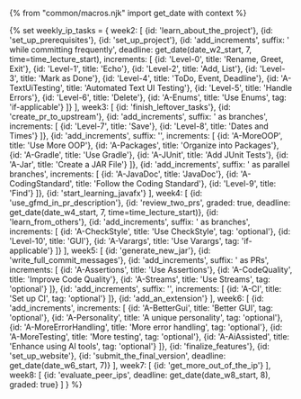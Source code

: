 {% from "common/macros.njk" import get_date with context %}

{% set weekly_ip_tasks = {
week2: [
  {id: 'learn_about_the_project'},
  {id: 'set_up_prerequisites'},
  {id: 'set_up_project'},
  {id: 'add_increments', suffix: ' while committing frequently', deadline: get_date(date_w2_start, 7, time=time_lecture_start), increments: [
    {id: 'Level-0', title: 'Rename, Greet, Exit'},
    {id: 'Level-1', title: 'Echo'},
    {id: 'Level-2', title: 'Add, List'},
    {id: 'Level-3', title: 'Mark as Done'},
    {id: 'Level-4', title: 'ToDo, Event, Deadline'},
    {id: 'A-TextUiTesting', title: 'Automated Text UI Testing'},
    {id: 'Level-5', title: 'Handle Errors'},
    {id: 'Level-6', title: 'Delete'},
    {id: 'A-Enums', title: 'Use Enums', tag: 'if-applicable'}
  ]}
],
week3: [
  {id: 'finish_leftover_tasks'},
  {id: 'create_pr_to_upstream'},
  {id: 'add_increments', suffix: ' as branches', increments:  [
    {id: 'Level-7', title: 'Save'},
    {id: 'Level-8', title: 'Dates and Times'}
  ]},
  {id: 'add_increments', suffix: '', increments:  [
    {id: 'A-MoreOOP', title: 'Use More OOP'},
    {id: 'A-Packages', title: 'Organize into Packages'},
    {id: 'A-Gradle', title: 'Use Gradle'},
    {id: 'A-JUnit', title: 'Add JUnit Tests'},
    {id: 'A-Jar', title: 'Create a JAR File'}
  ]},
  {id: 'add_increments', suffix: ' as parallel branches', increments:  [
    {id: 'A-JavaDoc', title: 'JavaDoc'},
    {id: 'A-CodingStandard', title: 'Follow the Coding Standard'},
    {id: 'Level-9', title: 'Find'}
  ]},
  {id: 'start_learning_javafx'}
],
week4: [
  {id: 'use_gfmd_in_pr_description'},
  {id: 'review_two_prs', graded: true, deadline: get_date(date_w4_start, 7, time=time_lecture_start)},
  {id: 'learn_from_others'},
  {id: 'add_increments', suffix: ' as branches', increments:  [
    {id: 'A-CheckStyle', title: 'Use CheckStyle', tag: 'optional'},
    {id: 'Level-10', title: 'GUI'},
    {id: 'A-Varargs', title: 'Use Varargs', tag: 'if-applicable'}
  ]}
],
week5: [
  {id: 'generate_new_jar'},
  {id: 'write_full_commit_messages'},
  {id: 'add_increments', suffix: ' as PRs', increments:  [
    {id: 'A-Assertions', title: 'Use Assertions'},
    {id: 'A-CodeQuality', title: 'Improve Code Quality'},
    {id: 'A-Streams', title: 'Use Streams', tag: 'optional'}
  ]},
  {id: 'add_increments', suffix: '', increments:  [
    {id: 'A-CI', title: 'Set up CI', tag: 'optional'}
  ]},
  {id: 'add_an_extension'}
],
week6: [
  {id: 'add_increments', increments:  [
    {id: 'A-BetterGui', title: 'Better GUI', tag: 'optional'},
    {id: 'A-Personality', title: 'A unique personality', tag: 'optional'},
    {id: 'A-MoreErrorHandling', title: 'More error handling', tag: 'optional'},
    {id: 'A-MoreTesting', title: 'More testing', tag: 'optional'},
    {id: 'A-AiAssisted', title: 'Enhance using AI tools', tag: 'optional'}
  ]},
  {id: 'finalize_features'},
  {id: 'set_up_website'},
  {id: 'submit_the_final_version', deadline: get_date(date_w6_start, 7)}
],
week7: [
  {id: 'get_more_out_of_the_ip'}
],
week8: [
  {id: 'evaluate_peer_ips', deadline: get_date(date_w8_start, 8), graded: true}
]
} %}
